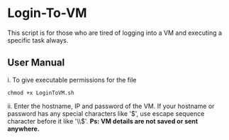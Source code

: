 # Login-To-VM

This script is for those who are tired of logging into a VM and executing a specific task always.

## User Manual

i. To give executable permissions for the file
```
chmod +x LoginToVM.sh
```
ii. Enter the hostname, IP and password of the VM. If your hostname or password has any special characters like '$', use escape sequence character before it like '\\$'. **Ps: VM details are not saved or sent anywhere.**
